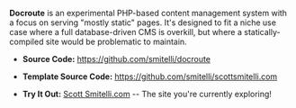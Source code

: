 **Docroute** is an experimental PHP-based content management system with a focus on serving "mostly static" pages. It's designed to fit a niche use case where a full database-driven CMS is overkill, but where a statically-compiled site would be problematic to maintain.

* **Source Code:** <https://github.com/smitelli/docroute>

* **Template Source Code:** <https://github.com/smitelli/scottsmitelli.com>

* **Try It Out:** [Scott Smitelli.com](https://www.scottsmitelli.com/) -- The site you're currently exploring!
